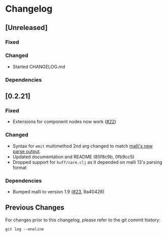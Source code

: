# Changelog

<!-- All notable changes to this project will be documented in this file. -->
<!-- The format is based on [Keep a Changelog](https://keepachangelog.com/en/1.0.0/), -->
<!-- and this project adheres to [Semantic Versioning](https://semver.org/spec/v2.0.0.html). -->

## [Unreleased]

### Fixed

### Changed
- Started CHANGELOG.md

### Dependencies

## [0.2.21] 

### Fixed
- Extensions for component nodes now work ([#22](https://github.com/escherize/huff/pull/22))

### Changed
- Syntax for `emit` multimethod 2nd arg changed to match [malli's new parse output](https://github.com/metosin/malli#parsing-values).
- Updated documentation and README (85f8c9b, 0fb9cc5)
- Dropped support for `huff/core.clj` as it depended on malli 13's parsing format

### Dependencies
- Bumped malli to version 1.9 ([#23](https://github.com/escherize/huff/pull/23), 9a40428)

## Previous Changes

For changes prior to this changelog, please refer to the git commit history:
```
git log --oneline
```
